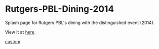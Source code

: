Rutgers-PBL-Dining-2014
=======================

Splash page for Rutgers PBL's dining with the distinguished event (2014).

View it at <a href = 'http://12siva.github.io/Rutgers-PBL-Dining-2014/'>here</a>.

<a href='http://rupbldining.me'>custom</a>
